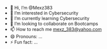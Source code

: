 - 👋 Hi, I’m @Mexz383
- 👀 I’m interested in Cybersecurity 
- 🌱 I’m currently learning Cybersecurity
- 💞️ I’m looking to collaborate on Bootcamps
- 📫 How to reach me mexz_383@yahoo.com
- 😄 Pronouns: ...
- ⚡ Fun fact: ...

<!---
Mexz383/Mexz383 is a ✨ special ✨ repository because its `README.md` (this file) appears on your GitHub profile.
You can click the Preview link to take a look at your changes.
--->
